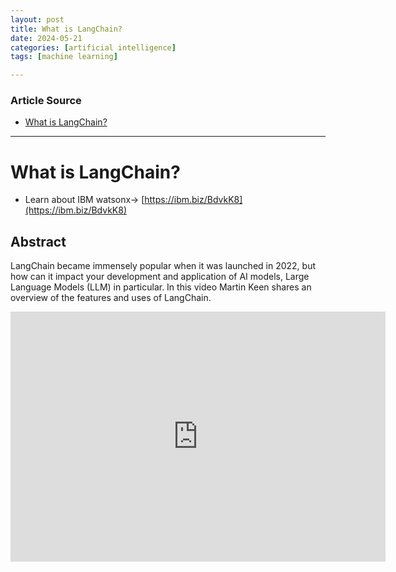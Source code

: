 ```yaml
---
layout: post
title: What is LangChain? 
date: 2024-05-21
categories: [artificial intelligence]
tags: [machine learning]

---
```


### Article Source


* [What is LangChain?](https://www.youtube.com/watch?v=1bUy-1hGZpI)

---


# What is LangChain? 

* Learn about IBM watsonx→ [https://ibm.biz/BdvkK8](https://ibm.biz/BdvkK8)

## Abstract

LangChain became immensely popular when it was launched in 2022, but how can it impact your development and application of AI models, Large Language Models (LLM) in particular. In this video Martin Keen shares an overview of the features and uses of LangChain.

<iframe width="600" height="400" src="https://www.youtube.com/embed/1bUy-1hGZpI?si=WRX6BtEb-NZ-3gM9" title="YouTube video player" frameborder="0" allow="accelerometer; autoplay; clipboard-write; encrypted-media; gyroscope; picture-in-picture; web-share" referrerpolicy="strict-origin-when-cross-origin" allowfullscreen></iframe>
